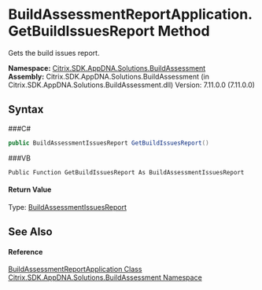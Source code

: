 # BuildAssessmentReportApplication.GetBuildIssuesReport Method 
 

Gets the build issues report.

**Namespace:**&nbsp;<a href="N_Citrix_SDK_AppDNA_Solutions_BuildAssessment">Citrix.SDK.AppDNA.Solutions.BuildAssessment</a><br />**Assembly:**&nbsp;Citrix.SDK.AppDNA.Solutions.BuildAssessment (in Citrix.SDK.AppDNA.Solutions.BuildAssessment.dll) Version: 7.11.0.0 (7.11.0.0)

## Syntax

###C#
```csharp
public BuildAssessmentIssuesReport GetBuildIssuesReport()
```

###VB
```vbnet
Public Function GetBuildIssuesReport As BuildAssessmentIssuesReport
```


#### Return Value
Type: <a href="T_Citrix_SDK_AppDNA_Solutions_BuildAssessment_BuildAssessmentIssuesReport">BuildAssessmentIssuesReport</a>

## See Also


#### Reference
<a href="T_Citrix_SDK_AppDNA_Solutions_BuildAssessment_BuildAssessmentReportApplication">BuildAssessmentReportApplication Class</a><br /><a href="N_Citrix_SDK_AppDNA_Solutions_BuildAssessment">Citrix.SDK.AppDNA.Solutions.BuildAssessment Namespace</a><br />